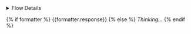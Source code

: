 <details>
<summary>Flow Details</summary>

**Analyzer:** analyze the current game situation, validate player actions, and determine outcomes

```json
{{analyzer | tojson(indent=2)}}
```

**Planner:** design NPC reactions, prepare narrative output, and craft engaging narration

```json
{{planner | tojson(indent=2)}}
```

**Actor:** deliver the scene narration and perform one main NPC character in detail

```json
{{actor | tojson(indent=2)}}
```

</details>

{% if formatter %}
{{formatter.response}}
{% else %}
*Thinking...*
{% endif %}
